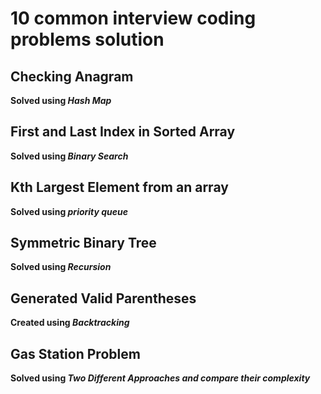 # 10 common interview coding problems solution

## Checking Anagram
**Solved using *Hash Map***

## First and Last Index in Sorted Array
**Solved using *Binary Search***

## Kth Largest Element from an array
**Solved using *priority queue***

## Symmetric Binary Tree
**Solved using *Recursion***

## Generated Valid Parentheses
**Created using *Backtracking***

## Gas Station Problem
**Solved using *Two Different Approaches and compare their complexity***